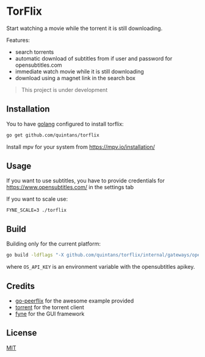 # TorFlix
Start watching a movie while the torrent it is still downloading.

Features:
- search torrents
- automatic download of subtitles from if user and password for opensubtitles.com
- immediate watch movie while it is still downloading
- download using a magnet link in the search box

> This project is under development

## Installation

You to have [golang](https://go.dev/dl/) configured to install torflix:

```sh
go get github.com/quintans/torflix
```

Install mpv for your system from https://mpv.io/installation/

## Usage
If you want to use subtitles, you have to provide credentials for https://www.opensubtitles.com/ in the settings tab


If you want to scale use:
```dh
FYNE_SCALE=3 ./torflix
```

## Build

Building only for the current platform:

```bash
go build -ldflags "-X github.com/quintans/torflix/internal/gateways/opensubtitles.apiKey=$OS_API_KEY -X github.com/quintans/torflix/internal/gateways/trakt.clientID=$TRAKT_CLIENT_ID -X github.com/quintans/torflix/internal/gateways/trakt.clientSecret=$TRAKT_CLIENT_SECRET" -o ./builds/ .
```

where `OS_API_KEY` is an environment variable with the opensubtitles apikey.

## Credits
- [go-peerflix](https://github.com/Sioro-Neoku/go-peerflix) for the awesome example provided
- [torrent](https://github.com/anacrolix/torrent) for the torrent client
- [fyne](https://fyne.io/) for the GUI framework

## License
[MIT](https://raw.githubusercontent.com/quintans/torflix/master/LICENSE)
